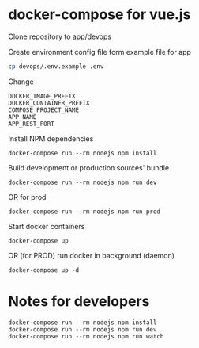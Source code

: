 # docker-compose for vue.js

Clone repository to app/devops

Create environment config file form example file for app

```bash
cp devops/.env.example .env
```

Change

```
DOCKER_IMAGE_PREFIX
DOCKER_CONTAINER_PREFIX
COMPOSE_PROJECT_NAME
APP_NAME
APP_REST_PORT
```

Install NPM dependencies

```
docker-compose run --rm nodejs npm install
```

Build development or production sources' bundle

```
docker-compose run --rm nodejs npm run dev
```

OR for prod

```
docker-compose run --rm nodejs npm run prod
```

Start docker containers

```
docker-compose up
```

OR (for PROD) run docker in background (daemon)

```
docker-compose up -d
```

# Notes for developers
 ```
docker-compose run --rm nodejs npm install
docker-compose run --rm nodejs npm run dev
docker-compose run --rm nodejs npm run watch

